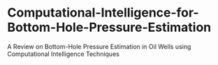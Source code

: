 # Computational-Intelligence-for-Bottom-Hole-Pressure-Estimation
A Review on Bottom-Hole Pressure Estimation in Oil Wells using Computational Intelligence Techniques
